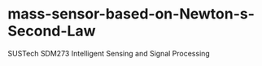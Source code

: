 # mass-sensor-based-on-Newton-s-Second-Law
SUSTech SDM273 Intelligent Sensing and Signal Processing
